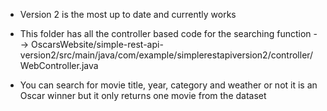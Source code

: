 - Version 2 is the most up to date and currently works

- This folder has all the controller based code for the searching function --> OscarsWebsite/simple-rest-api-version2/src/main/java/com/example/simplerestapiversion2/controller/WebController.java

- You can search for movie title, year, category and weather or not it is an Oscar winner but it only returns one movie from the dataset
